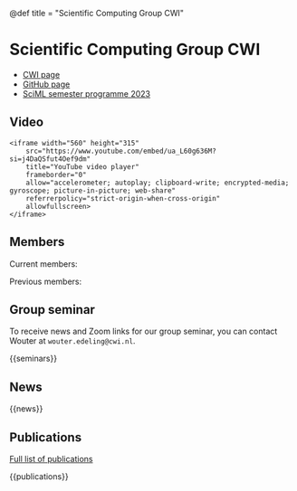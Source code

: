 @def title = "Scientific Computing Group CWI"

# Scientific Computing Group CWI

- [CWI page](https://www.cwi.nl/en/groups/scientific-computing/)
- [GitHub page](https://github.com/ScientificComputingCWI)
- [SciML semester programme 2023](https://github.com/SemesterProgramme-SciML)

## Video

~~~
<iframe width="560" height="315"
    src="https://www.youtube.com/embed/ua_L60g636M?si=j4DaQSfut4Oef9dm"
    title="YouTube video player"
    frameborder="0"
    allow="accelerometer; autoplay; clipboard-write; encrypted-media; gyroscope; picture-in-picture; web-share"
    referrerpolicy="strict-origin-when-cross-origin"
    allowfullscreen>
</iframe>
~~~

## Members

Current members:

Previous members:

## Group seminar

To receive news and Zoom links for our group seminar, you can contact Wouter at `wouter.edeling@cwi.nl`.

{{seminars}}

## News

{{news}}

## Publications

[Full list of publications](https://ir.cwi.nl/#facet=affiliation_label_partOf:Scientific%20Computing)

{{publications}}
